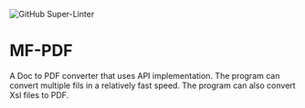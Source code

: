 ![GitHub Super-Linter](https://github.com/InnoSWP/pdf-converter-group-2/workflows/Lint%20Code%20Base/badge.svg)
# MF-PDF
A Doc to PDF converter that uses API implementation. The program can convert multiple fils in a relatively fast speed. The program can also convert Xsl files to PDF.
